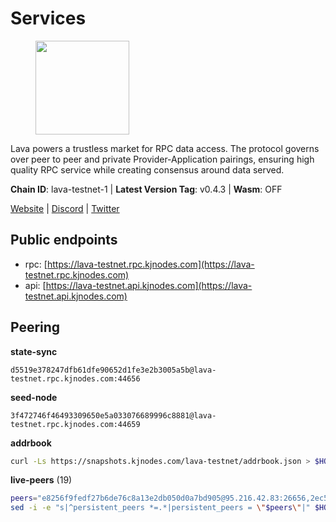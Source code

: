 # Services

<figure><img src="https://raw.githubusercontent.com/kj89/testnet_manuals/main/pingpub/logos/lava.png" width="150" alt=""><figcaption></figcaption></figure>

Lava powers a trustless market for RPC data access. The protocol  governs over peer to peer and private Provider-Application pairings,  ensuring high quality RPC service while creating consensus around data served.

**Chain ID**: lava-testnet-1 | **Latest Version Tag**: v0.4.3 | **Wasm**: OFF

[Website](https://lavanet.xyz) | [Discord](https://discord.com/invite/Tbk5NxTCdA) | [Twitter](https://twitter.com/lavanetxyz)


## Public endpoints

* rpc: [https://lava-testnet.rpc.kjnodes.com](https://lava-testnet.rpc.kjnodes.com)
* api: [https://lava-testnet.api.kjnodes.com](https://lava-testnet.api.kjnodes.com)

## Peering

**state-sync**

```text
d5519e378247dfb61dfe90652d1fe3e2b3005a5b@lava-testnet.rpc.kjnodes.com:44656
```

**seed-node**

```text
3f472746f46493309650e5a033076689996c8881@lava-testnet.rpc.kjnodes.com:44659
```

**addrbook**
```bash
curl -Ls https://snapshots.kjnodes.com/lava-testnet/addrbook.json > $HOME/.lava/config/addrbook.json
```

**live-peers** (19)
```bash
peers="e8256f9fedf27b6de76c8a13e2db050d0a7bd905@95.216.42.83:26656,2ec5dc5b90e6c200cbfd4b53c90c0c5d55c33914@139.59.189.24:26656,8ef9baeaaf8e4e3c478c74b2334ab61d7190be72@91.144.158.116:46656,c506970f0ac6e99ba3e1e01da33a39315c8b7aa1@38.242.141.94:26656,0adbe1e790b58d19cc53a9839059a95d7d5d7aba@65.109.70.23:19956,1884699b139f95c2e38c75380493c68f72ffedb0@86.48.1.143:26656,6d370f3301a19cd4d1788172d8d1dbfd506eac4e@89.252.21.37:26656,ebcdfc1eb6706d364701936281b29f41cc073394@65.109.38.218:26656,5f04e56cabc20ab2e94b03022f024a310dfdf840@85.10.198.169:11656,f35a72a6ddf4e5cd045121b177ee54759e68163d@167.86.112.109:26656,88023a76785c2f1d7a3d6ce2c48713c5ba94e47b@65.109.82.249:36656,2cb465a7c919321978f89701b4ae07ac505f7ad8@194.163.184.228:26656,a724b94c593241890022e204e0065d8baa67168c@116.202.227.117:44656,8cd81b9119e4aa45fe549dd12543de862457c989@38.242.155.47:26656,acc3fe0b067e10b55c060b2f740d6193bf15a315@15.204.207.179:26656,3a445bfdbe2d0c8ee82461633aa3af31bc2b4dc0@3.252.219.158:26656,377370216f2c003b9d00118ec5373ed21f13aab3@185.16.39.19:35656,3c47fd1662bcb17a4713c23e41d7b25e34478b8e@103.19.25.157:26672,d5519e378247dfb61dfe90652d1fe3e2b3005a5b@65.109.68.190:44656"
sed -i -e "s|^persistent_peers *=.*|persistent_peers = \"$peers\"|" $HOME/.lava/config/config.toml
```
